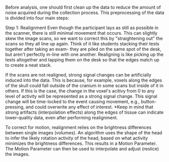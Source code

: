 Before analysis, one should first clean up the data to reduce the amount of noise acquired during the collection process. This preprocessing of the data is divided into four main steps:

Step 1: Realignment
Even though the participant lays as still as possible in the scanner, there is still minimal movement that occurs. This can slightly skew the image scans, so we want to correct this by "straightening out" the scans so they all line up again. Think of it like students stacking their tests together after taking an exam- they are piled on the same spot of the desk, but aren't perfectly in-line with one another. Realigning is like picking up the tests altogether and tapping them on the desk so that the edges match up to create a neat stack.

If the scans are not realigned, strong signal changes can be artificially induced into the data. This is because, for example, voxels along the edges of the skull could fall outside of the cranium in some scans but inside of it in others. If this is the case, the change in the voxel's acitivy from 0 to any level of activity will be represented as a strong signal change. This signal change will be time-locked to the event causing movement, e.g., button-pressing, and could overwrite any effect of interest.
*Keep in mind that strong artifacts (interpolation effects) along the edges of tissue can indicate lower-quality data, even after performing realignment.

To correct for motion, realignment relies on the brightness differences between single images (volumes). An algorithm uses the shape of the head to infer the likely rotation activity of the head, based on what activity minimizes the brightness differences. This results in a Motion Parameter. The Motion Parameter can then be used to interpolate and adjust (reslice) the images.
